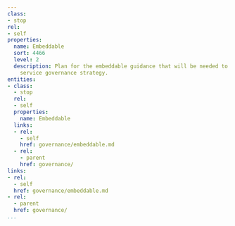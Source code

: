 ```yaml
---
class:
- stop
rel:
- self
properties:
  name: Embeddable
  sort: 4466
  level: 2
  description: Plan for the embeddable guidance that will be needed to drive a wider
    service governance strategy.
entities:
- class:
  - stop
  rel:
  - self
  properties:
    name: Embeddable
  links:
  - rel:
    - self
    href: governance/embeddable.md
  - rel:
    - parent
    href: governance/
links:
- rel:
  - self
  href: governance/embeddable.md
- rel:
  - parent
  href: governance/
...
```

